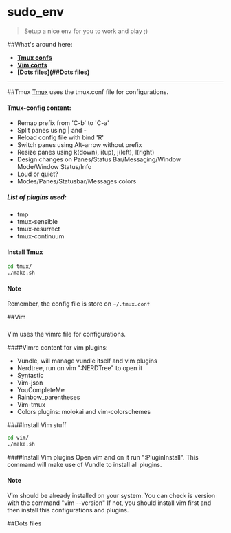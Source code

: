 # sudo_env

> Setup a nice env for you to work and play ;)

##What's around here:
* **[Tmux confs](##Tmux)**
* **[Vim confs](##Vim)**
* **[Dots files](##Dots files)**


---


##Tmux
[Tmux](https://tmux.github.io) uses the tmux.conf file for configurations.

#### Tmux-config content:
* Remap prefix from 'C-b' to 'C-a'
* Split panes using | and -
* Reload config file with bind 'R'
* Switch panes using Alt-arrow without prefix
* Resize panes using k(down), i(up), j(left), l(right)
* Design changes on Panes/Status Bar/Messaging/Window Mode/Window Status/Info
* Loud or quiet?
* Modes/Panes/Statusbar/Messages colors

##### List of plugins used:
*  tmp
*  tmux-sensible
*  tmux-resurrect
*  tmux-continuum

#### Install Tmux
```bash
cd tmux/
./make.sh
```

#### Note
Remember, the config file is store on `~/.tmux.conf`

##Vim

###
Vim uses the vimrc file for configurations.

####Vimrc content for vim plugins:
* Vundle, will manage vundle itself and vim plugins
* Nerdtree, run on vim ":NERDTree" to open it
* Syntastic
* Vim-json
* YouCompleteMe
* Rainbow_parentheses
* Vim-tmux
* Colors plugins: molokai and vim-colorschemes

####Install Vim stuff
```bash
cd vim/
./make.sh
```

####Install Vim plugins
Open vim and on it run ":PluginInstall". This command will make use of Vundle to install all plugins.

#### Note
Vim should be already installed on your system. You can check is version with the command "vim --version"
If not, you should install vim first and then install this configurations and plugins.

##Dots files
